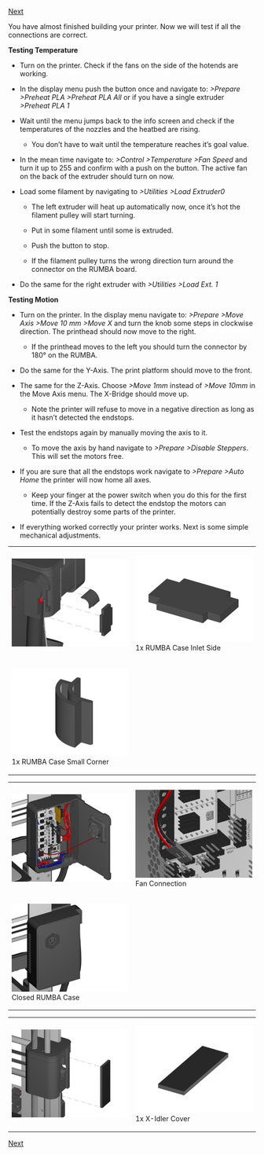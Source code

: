 [Next](https://github.com/laydrop/i3_Berlin/wiki/Section-5.2-Calibrating-the-Y-Axis)

You have almost finished building your printer. Now we will test if all the connections are correct.

**Testing Temperature**

-   Turn on the printer. Check if the fans on the side of the hotends are working.

-   In the display menu push the button once and navigate to: *&gt;Prepare &gt;Preheat PLA &gt;Preheat PLA All* or if you have a single extruder *&gt;Preheat PLA 1*

-   Wait until the menu jumps back to the info screen and check if the temperatures of the nozzles and the heatbed are rising.

    -   You don’t have to wait until the temperature reaches it’s goal value.

-   In the mean time navigate to: *&gt;Control &gt;Temperature &gt;Fan Speed* and turn it up to 255 and confirm with a push on the button. The active fan on the back of the extruder should turn on now.

-   Load some filament by navigating to *&gt;Utilities &gt;Load Extruder0*

    -   The left extruder will heat up automatically now, once it’s hot the filament pulley will start turning.

    -   Put in some filament until some is extruded.

    -   Push the button to stop.

    -   If the filament pulley turns the wrong direction turn around the connector on the RUMBA board.

-   Do the same for the right extruder with *&gt;Utilities &gt;Load Ext. 1*

**Testing Motion**

-   Turn on the printer. In the display menu navigate to: *&gt;Prepare &gt;Move Axis &gt;Move 10 mm &gt;Move X* and turn the knob some steps in clockwise direction. The printhead should now move to the right.

    -   If the printhead moves to the left you should turn the connector by 180° on the RUMBA.

-   Do the same for the Y-Axis. The print platform should move to the front.

-   The same for the Z-Axis. Choose *&gt;Move 1mm* instead of *&gt;Move 10mm* in the Move Axis menu. The X-Bridge should move up.

    -   Note the printer will refuse to move in a negative direction as long as it hasn’t detected the endstops.

-   Test the endstops again by manually moving the axis to it.

    -   To move the axis by hand navigate to *&gt;Prepare &gt;Disable Steppers*. This will set the motors free.

-   If you are sure that all the endstops work navigate to *&gt;Prepare &gt;Auto Home* the printer will now home all axes.

    -   Keep your finger at the power switch when you do this for the first time. If the Z-Axis fails to detect the endstop the motors can potentially destroy some parts of the printer.

-   If everything worked correctly your printer works. Next is some simple mechanical adjustments.

<table>
<colgroup>
<col width="50%" />
<col width="50%" />
</colgroup>
<tbody>
<tr class="odd">
<td align="left"><p><img src="media/Section_5_0002.png" alt="media/Section_5_0002.png" /></p></td>
<td align="left"><p><img src="media/Section_1_0136.png" alt="media/Section_1_0136.png" /><br />
 1x RUMBA Case Inlet Side</p></td>
</tr>
<tr class="even">
<td align="left"><p><img src="media/Section_1_0138.png" alt="media/Section_1_0138.png" /><br />
 1x RUMBA Case Small Corner</p></td>
</tr>
</tbody>
</table>

<table>
<colgroup>
<col width="50%" />
<col width="50%" />
</colgroup>
<tbody>
<tr class="odd">
<td align="left"><p><img src="media/Section_5_0003.png" alt="media/Section_5_0003.png" /></p></td>
<td align="left"><p><img src="media/Section_5_0004.png" alt="media/Section_5_0004.png" /><br />
 Fan Connection</p></td>
</tr>
<tr class="even">
<td align="left"><p><img src="media/Section_5_0005.png" alt="media/Section_5_0005.png" /><br />
 Closed RUMBA Case</p></td>
</tr>
</tbody>
</table>

<table>
<colgroup>
<col width="50%" />
<col width="50%" />
</colgroup>
<tbody>
<tr class="odd">
<td align="left"><p><img src="media/Section_5_0006.png" alt="media/Section_5_0006.png" /></p></td>
<td align="left"><p><img src="media/Section_1_0149.png" alt="media/Section_1_0149.png" /><br />
 1x X-Idler Cover</p></td>
</tr>
</tbody>
</table>

[Next](https://github.com/laydrop/i3_Berlin/wiki/Section-5.2-Calibrating-the-Y-Axis)
